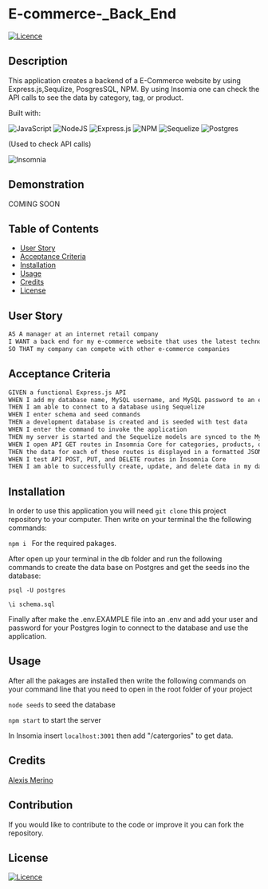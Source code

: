 # E-commerce-_Back_End
[![Licence](https://img.shields.io/github/license/Ileriayo/markdown-badges?style=for-the-badge)](./LICENSE)


  ## Description

  This application creates a backend of a E-Commerce website by using Express.js,Sequlize, PosgresSQL, NPM. By using Insomia one can check the API calls to see the data by category, tag, or product.

  Built with:

 ![JavaScript](https://img.shields.io/badge/javascript-%23323330.svg?style=for-the-badge&logo=javascript&logoColor=%23F7DF1E)
 ![NodeJS](https://img.shields.io/badge/node.js-6DA55F?style=for-the-badge&logo=node.js&logoColor=white)
 ![Express.js](https://img.shields.io/badge/express.js-%23404d59.svg?style=for-the-badge&logo=express&logoColor=%2361DAFB)
 ![NPM](https://img.shields.io/badge/NPM-%23CB3837.svg?style=for-the-badge&logo=npm&logoColor=white)
 ![Sequelize](https://img.shields.io/badge/Sequelize-52B0E7?style=for-the-badge&logo=Sequelize&logoColor=white)
 ![Postgres](https://img.shields.io/badge/postgres-%23316192.svg?style=for-the-badge&logo=postgresql&logoColor=white)

 (Used to check API calls)

 ![Insomnia](https://img.shields.io/badge/Insomnia-black?style=for-the-badge&logo=insomnia&logoColor=5849BE)
 
  ## Demonstration
  COMING SOON
<!-- 
  The GIF below will show functionality and appearance.

  ![Coming soon]() -->

  <!-- The full video showing functionality can be found [here]() -->

  ## Table of Contents
  - [User Story](#user-story)
  - [Acceptance Criteria](#acceptance-criteria)
  - [Installation](#installation)
  - [Usage](#usage)
  - [Credits](#credits)
  - [License](#license)

  ## User Story

```md
AS A manager at an internet retail company
I WANT a back end for my e-commerce website that uses the latest technologies
SO THAT my company can compete with other e-commerce companies
```

## Acceptance Criteria

```md
GIVEN a functional Express.js API
WHEN I add my database name, MySQL username, and MySQL password to an environment variable file
THEN I am able to connect to a database using Sequelize
WHEN I enter schema and seed commands
THEN a development database is created and is seeded with test data
WHEN I enter the command to invoke the application
THEN my server is started and the Sequelize models are synced to the MySQL database
WHEN I open API GET routes in Insomnia Core for categories, products, or tags
THEN the data for each of these routes is displayed in a formatted JSON
WHEN I test API POST, PUT, and DELETE routes in Insomnia Core
THEN I am able to successfully create, update, and delete data in my database
```

  ## Installation

  In order to use this application you will need `git clone` this project repository to your computer. Then write on your terminal the the following commands:

  `npm i ` For the required pakages.

  After open up your terminal in the db folder and run the following commands to create the data base on Postgres and get the seeds ino the database:

  `psql -U postgres`

  `\i schema.sql`

  Finally after make the .env.EXAMPLE file into an .env and add your user and password for your Postgres login to connect to the database and use the application.

  
  ## Usage

  After all the pakages are installed then write the following commands on your command line that you need to open in the root folder of your project

  `node seeds` to seed the database

  `npm start` to start the server

  In Insomia insert `localhost:3001` then add "/catergories" to get data.
  
  ## Credits

  [Alexis Merino](https://github.com/AlexM745) 
  

  ## Contribution
  
  If you would like to contribute to the code or improve it you can fork the repository.
  
  ## License 
  
  [![Licence](https://img.shields.io/github/license/Ileriayo/markdown-badges?style=for-the-badge)](./LICENSE)
